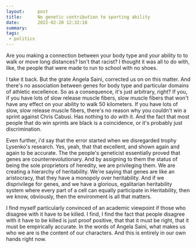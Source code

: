 ```yaml
---
layout:     post
title:      No genetic contribution to sporting ability
date:       2022-02-20 12:32:18
summary:    
tags:
 - politics
---
```


Are you making a connection between your body type and your ability to to walk or move long distances? Isn't that racist? I thought it was all to do with, like, the people that were made to run to school with no shoes.

I take it back. But the grate Angela Saini, corrected us on on this matter. And there's no association between genes for body type and particular domains of athletic excellence. So as a consequence, it's just arbitrary, right? If you, if you have lots of slow release muscle fibers, slow muscle fibers that won't have any effect on your ability to walk 50 kilometers. If you have lots of slow, slow release muscle fibers, there's no reason why you couldn't win a sprint against Chris Cabusi. Has nothing to do with it. And the fact that most people that do win sprints are black is a coincidence, or it's probably just discrimination.

Even further, i'd say that the error started when we disregarded trophy Lysenko's research. Yes, yeah, that that excellent, and shown again and again to be accurate. The the people's geneticist essentially proved that genes are counterrevolutionary. And by assigning to them the status of being the sole proprietors of heredity, we are privileging them. We are creating a hierarchy of heritability. We're saying that genes are like an aristocracy, that they have a monopoly over heritability. And if we disprivilege for genes, and we have a glorious, egalitarian heritability system where every part of a cell can equally participate in Heritability, then we know, obviously, then the environment is all that matters.

I find myself particularly convinced of an academic viewpoint if those who disagree with it have to be killed. I find, I find the fact that people disagree with it have to be killed is just proof positive, that that it must be right, that it must be empirically accurate. In the words of Angela Saini, what makes us who we are is the content of our characters. And this is entirely in our own hands right now.